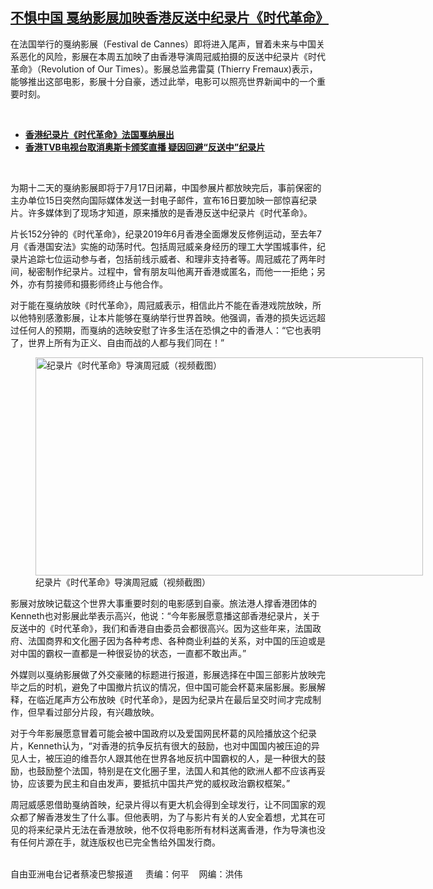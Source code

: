 <!--1626464640000-->
[不惧中国  戛纳影展加映香港反送中纪录片《时代革命》](https://www.rfa.org/mandarin/yataibaodao/gangtai/cl-07162021141636.html)
------

<p></p><p>在法国举行的戛纳影展（<span>Festival de Cannes</span><span>）即将进入尾声，冒着未来与中国关系恶化的风险，影展在本周五加映了由香港导演周冠威拍摄的反送中纪录片《时代革命》（</span><span>Revolution of Our Times</span><span>）。影展总监弗雷莫</span><span> (Thierry Fremaux)</span><span>表示，能够推出这部电影，影展十分自豪，透过此举，电影可以照亮世界新闻中的一个重要时刻。<p><br/></p><ul><li><a href="https://www.rfa.org/mandarin/Xinwen/wul0716c-07162021033236.html"><strong>香港纪录片《时代革命》法国戛纳展出</strong></a></li><li><strong><a href="https://www.rfa.org/mandarin/Xinwen/3-03292021130039.html">香港TVB电视台取消奥斯卡颁奖直播 疑因回避“反送中”纪录片</a></strong></li></ul><p><br/></p><p><span>为期十二</span><span></span><span>天的戛纳影展即将于7月</span><span>17</span><span>日闭幕，中国参展片都放映完后，事前保密的主办单位</span><span>15</span><span>日突然向国际媒体发送一封电子邮件，宣布</span><span>16</span><span>日要加映一部惊喜纪录片。许多媒体到了现场才知道，原来播放的是香港反送中纪录片《时代革命》。</span></p><p><span>片长</span><span>152</span><span>分钟的《时代革命》，纪录</span><span>2019</span><span>年</span><span>6</span><span>月香港全面爆发反修例运动，至去年</span><span>7</span><span>月《香港国安法》实施的动荡时代。包括周冠威亲身经历的理工大学围城事件，纪录片追踪七位运动参与者，包括前线示威者、和理非支持者等。周冠威花了两年时间，秘密制作纪录片。过程中，曾有朋友叫他离开香港或匿名，而他一一拒绝；另外，亦有剪接师和摄影师终止与他合作。</span><span> </span></p><p><span>对于能在戛纳放映《时代革命》，周冠威表示，相信此片不能在香港戏院放映，所以他特别感激影展，让本片能够在戛纳举行世界首映。他强调，香港的损失远远超过任何人的预期，而戛纳的选映安慰了许多生活在恐惧之中的香港人：</span><span>“</span><span>它也表明了，世界上所有为正义、自由而战的人都与我们同在！</span><span>”</span></p><p><span><figure class="image-richtext image-inline captioned" style="width:620px;"><img alt="纪录片《时代革命》导演周冠威（视频截图）" height="349" src="https://www.rfa.org/mandarin/yataibaodao/gangtai/cl-07162021141636.html/cl0716a.jpg/@@images/c1d5ad35-4bb0-41b3-aaaf-73530e5a95dd.png" title="cl0716a.jpg" width="620"/><figcaption class="image-caption">纪录片《时代革命》导演周冠威（视频截图）</figcaption><small></small></figure></span></p><p><span>影展对放映记载这个世界大事重要时刻的电影感到自豪。旅法港人撑香港团体的</span><span>Kenneth</span><span>也对影展此举表示高兴，他说：</span><span>“</span><span>今年影展愿意播这部香港纪录片，关于反送中的《时代革命》，我们和香港自由委员会都很高兴。因为这些年来，法国政府、法国商界和文化圈子因为各种考虑、各种商业利益的关系，对中国的压迫或是对中国的霸权一直都是一种很妥协的状态，一直都不敢出声。</span><span>”</span></p><p><span>外媒则以戛纳影展做了外交豪赌的标题进行报道，影展选择在中国三部影片放映完毕之后的时机，避免了中国撤片抗议的情况，但中国可能会杯葛来届影展。影展解释，在临近尾声方公布放映《时代革命》，是因为纪录片在最后呈交时间才完成制作，但早看过部分片段，有兴趣放映。</span></p><p><span>对于今年影展愿意冒着可能会被中国政府以及爱国网民杯葛的风险播放这个纪录片，</span><span>Kenneth</span><span>认为，</span><span>“</span><span>对香港的抗争反抗有很大的鼓励，也对中国国内被压迫的异见人士，被压迫的维吾尔人跟其他在世界各地反抗中国霸权的人，是一种很大的鼓励，也鼓励整个法国，特别是在文化圈子里，法国人和其他的欧洲人都不应该再妥协，应该要为民主和自由发声，要抵抗中国共产党的威权政治霸权框架。</span><span>”</span></p><p><span>周冠威感恩借助戛纳首映，纪录片得以有更大机会得到全球发行，让不同国家的观众都了解香港发生了什么事。但他表明，为了与影片有关的人安全着想，尤其在可见的将来纪录片无法在香港放映，他不仅将电影所有材料送离香港，作为导演也没有任何片源在手，就连版权也已完全售给外国发行商。<p><br/>自由亚洲电台记者蔡凌巴黎报道     责编：何平    网编：洪伟</p></span></p></span></p>
